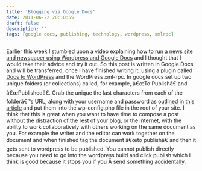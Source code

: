```yaml
---
title: 'Blogging via Google Docs'
date: 2011-06-22 20:10:55
draft: false
description: ""
tags: [google docs, publishing, technology, wordpress, xmlrpc]
---
```


Earlier this week I stumbled upon a video explaining [how to run a news site and newspaper using Wordpress and Google Docs](http://www.mediabistro.com/10000words/how-to-run-a-news-site-and-newspaper-using-wordpress-and-google-docs_b4781) and I thought that I would take their advice and try it out. So this post is written in Google Docs and will be transferred, once I have finished writing it, using a plugin called [Docs to WordPress](http://wordpress.org/extend/plugins/docs-to-wordpress/installation/) and the WordPress xml-rpc. In google docs set up two unique folders (or collections) called, for example, â€œTo Publishâ€ and â€œPublishedâ€. Grab the unique the last characters from each of the folderâ€™s URL, along with your username and password as [outlined in this article](http://dev.bangordailynews.com/2011/06/20/quick-update-to-the-docs-to-wordpress-plugin/) and put them into the wp-config.php file in the root of your site. I think that this is great when you want to have time to compose a post without the distraction of the rest of your blog, or the internet, with the ability to work collaboratively with others working on the same document as you. For example the writer and the editor can work together on the document and when finished tag the document â€œto publishâ€ and then it gets sent to wordpress to be published. You cannot publish directly because you need to go into the wordpress build and click publish which I think is good because it stops you if you Â send something accidentally.